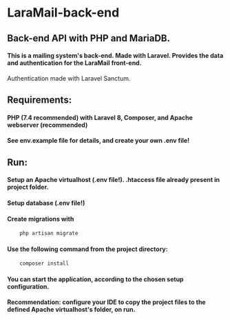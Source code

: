 # LaraMail-back-end

## Back-end API with PHP and MariaDB. 

#### This is a mailing system's back-end. Made with Laravel. Provides the data and authentication for the LaraMail front-end.
Authentication made with Laravel Sanctum.

## Requirements:

#### PHP (7.4 recommended) with Laravel 8, Composer, and Apache webserver (recommended)
#### See env.example file for details, and create your own .env file!

## Run:

#### Setup an Apache virtualhost (.env file!). .htaccess file already present in project folder.
#### Setup database (.env file!)
#### Create migrations with
```bash
    php artisan migrate
```
#### Use the following command from the project directory:
```bash
    composer install
```
#### You can start the application, according to the chosen setup configuration.
#### Recommendation: configure your IDE to copy the project files to the defined Apache virtualhost's folder, on run.
